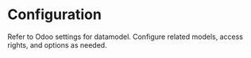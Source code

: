 # Configuration

Refer to Odoo settings for datamodel. Configure related models, access rights, and options as needed.
